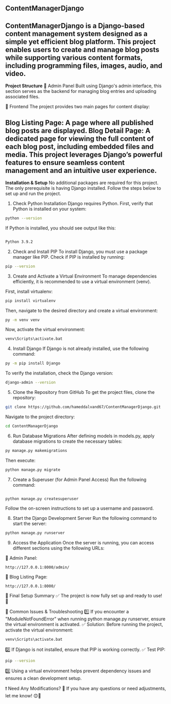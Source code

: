 

**ContentManagerDjango**
---

ContentManagerDjango is a Django-based content management system designed as a simple yet efficient blog platform. This project enables users to create and manage blog posts while supporting various content formats, including programming files, images, audio, and video.
---
**Project Structure**
🔹 Admin Panel
Built using Django's admin interface, this section serves as the backend for managing blog entries and uploading associated files.

🔹 Frontend
The project provides two main pages for content display:

Blog Listing Page: A page where all published blog posts are displayed.
Blog Detail Page: A dedicated page for viewing the full content of each blog post, including embedded files and media.
This project leverages Django’s powerful features to ensure seamless content management and an intuitive user experience.
---
**Installation & Setup**
No additional packages are required for this project. The only prerequisite is having Django installed. Follow the steps below to set up and run the project.

1. Check Python Installation
Django requires Python. First, verify that Python is installed on your system:

```bash
python --version
```
If Python is installed, you should see output like this:

```bash

Python 3.9.2
```
2. Check and Install PIP
To install Django, you must use a package manager like PIP. Check if PIP is installed by running:

```bash
pip --version
```
3. Create and Activate a Virtual Environment
To manage dependencies efficiently, it is recommended to use a virtual environment (venv).

First, install virtualenv:

```bash
pip install virtualenv
```
Then, navigate to the desired directory and create a virtual environment:

```bash
py -m venv venv
```
Now, activate the virtual environment:

```bash
venv\Scripts\activate.bat
```
4. Install Django
If Django is not already installed, use the following command:

```bash
py -m pip install Django
```
To verify the installation, check the Django version:

```bash
django-admin --version
```
5. Clone the Repository from GitHub
To get the project files, clone the repository:

```bash
git clone https://github.com/hameddalvand67/ContentManagerDjango.git
```
Navigate to the project directory:

```bash
cd ContentManagerDjango
```
6. Run Database Migrations
After defining models in models.py, apply database migrations to create the necessary tables:

```bash
py manage.py makemigrations
```
Then execute:

```bash
python manage.py migrate
```
7. Create a Superuser (for Admin Panel Access)
Run the following command:

```bash

python manage.py createsuperuser
```
Follow the on-screen instructions to set up a username and password.

8. Start the Django Development Server
Run the following command to start the server:

```bash
python manage.py runserver
```
9. Access the Application
Once the server is running, you can access different sections using the following URLs:

🔹 Admin Panel:
```
http://127.0.0.1:8000/admin/
```

🔹 Blog Listing Page:
```
http://127.0.0.1:8000/
```

🎯 Final Setup Summary
✅ The project is now fully set up and ready to use! 🚀

📌 Common Issues & Troubleshooting
1️⃣ If you encounter a "ModuleNotFoundError" when running python manage.py runserver, ensure the virtual environment is activated.
✅ Solution: Before running the project, activate the virtual environment:

```bash
venv\Scripts\activate.bat
```
2️⃣ If Django is not installed, ensure that PIP is working correctly.
✅ Test PIP:

```bash
pip --version
```
3️⃣ Using a virtual environment helps prevent dependency issues and ensures a clean development setup.

❗ Need Any Modifications?
📌 If you have any questions or need adjustments, let me know! 😊🚀








